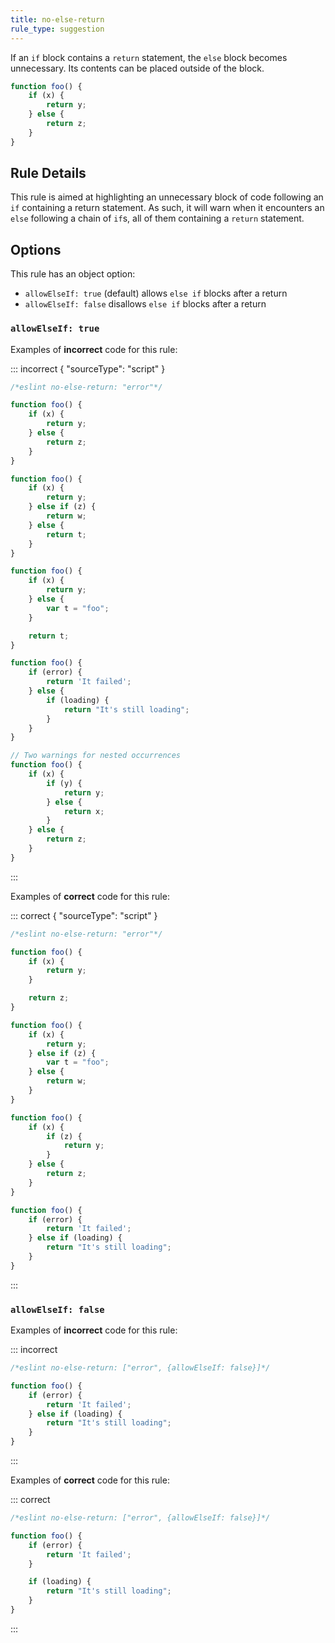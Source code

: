 ```yaml
---
title: no-else-return
rule_type: suggestion
---
```




If an `if` block contains a `return` statement, the `else` block becomes unnecessary. Its contents can be placed outside of the block.

```js
function foo() {
    if (x) {
        return y;
    } else {
        return z;
    }
}
```

## Rule Details

This rule is aimed at highlighting an unnecessary block of code following an `if` containing a return statement. As such, it will warn when it encounters an `else` following a chain of `if`s, all of them containing a `return` statement.

## Options

This rule has an object option:

* `allowElseIf: true` (default) allows `else if` blocks after a return
* `allowElseIf: false` disallows `else if` blocks after a return

### `allowElseIf: true`

Examples of **incorrect** code for this rule:

::: incorrect { "sourceType": "script" }

```js
/*eslint no-else-return: "error"*/

function foo() {
    if (x) {
        return y;
    } else {
        return z;
    }
}

function foo() {
    if (x) {
        return y;
    } else if (z) {
        return w;
    } else {
        return t;
    }
}

function foo() {
    if (x) {
        return y;
    } else {
        var t = "foo";
    }

    return t;
}

function foo() {
    if (error) {
        return 'It failed';
    } else {
        if (loading) {
            return "It's still loading";
        }
    }
}

// Two warnings for nested occurrences
function foo() {
    if (x) {
        if (y) {
            return y;
        } else {
            return x;
        }
    } else {
        return z;
    }
}
```

:::

Examples of **correct** code for this rule:

::: correct { "sourceType": "script" }

```js
/*eslint no-else-return: "error"*/

function foo() {
    if (x) {
        return y;
    }

    return z;
}

function foo() {
    if (x) {
        return y;
    } else if (z) {
        var t = "foo";
    } else {
        return w;
    }
}

function foo() {
    if (x) {
        if (z) {
            return y;
        }
    } else {
        return z;
    }
}

function foo() {
    if (error) {
        return 'It failed';
    } else if (loading) {
        return "It's still loading";
    }
}
```

:::

### `allowElseIf: false`

Examples of **incorrect** code for this rule:

::: incorrect

```js
/*eslint no-else-return: ["error", {allowElseIf: false}]*/

function foo() {
    if (error) {
        return 'It failed';
    } else if (loading) {
        return "It's still loading";
    }
}
```

:::

Examples of **correct** code for this rule:

::: correct

```js
/*eslint no-else-return: ["error", {allowElseIf: false}]*/

function foo() {
    if (error) {
        return 'It failed';
    }

    if (loading) {
        return "It's still loading";
    }
}
```

:::
